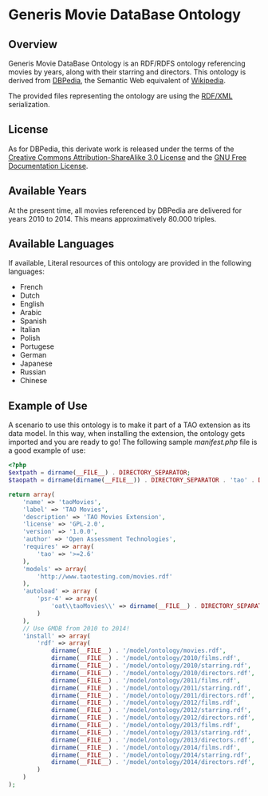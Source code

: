 # Generis Movie DataBase Ontology

## Overview
Generis Movie DataBase Ontology is an RDF/RDFS ontology referencing movies by years, along with their starring and directors.
This ontology is derived from [DBPedia](http://dbpedia.org), the Semantic Web equivalent of [Wikipedia](http://www.wikipedia.org).

The provided files representing the ontology are using the [RDF/XML](http://en.wikipedia.org/wiki/RDF/XML) serialization.

## License
As for DBPedia, this derivate work is released under the terms of the [Creative Commons Attribution-ShareAlike 3.0 License](http://en.wikipedia.org/wiki/Wikipedia:Text_of_Creative_Commons_Attribution-ShareAlike_3.0_Unported_License)
and the [GNU Free Documentation License](http://en.wikipedia.org/wiki/Wikipedia:Text_of_the_GNU_Free_Documentation_License).

## Available Years
At the present time, all movies referenced by DBPedia are delivered for years 2010 to 2014. This means approximatively 80.000 triples.

## Available Languages
If available, Literal resources of this ontology are provided in the following languages:

* French
* Dutch
* English
* Arabic
* Spanish
* Italian
* Polish
* Portugese
* German
* Japanese
* Russian
* Chinese

## Example of Use
A scenario to use this ontology is to make it part of a TAO extension as its data model. In this way, when installing the
extension, the ontology gets imported and you are ready to go! The following sample _manifest.php_ file is a good example
of use:

```php
<?php
$extpath = dirname(__FILE__) . DIRECTORY_SEPARATOR;
$taopath = dirname(dirname(__FILE__)) . DIRECTORY_SEPARATOR . 'tao' . DIRECTORY_SEPARATOR;

return array(
	'name' => 'taoMovies',
    'label' => 'TAO Movies',
	'description' => 'TAO Movies Extension',
    'license' => 'GPL-2.0',
    'version' => '1.0.0',
	'author' => 'Open Assessment Technologies',
	'requires' => array(
	    'tao' => '>=2.6'
    ),
	'models' => array(
	    'http://www.taotesting.com/movies.rdf'
	),
    'autoload' => array (
        'psr-4' => array(
            'oat\\taoMovies\\' => dirname(__FILE__) . DIRECTORY_SEPARATOR
        )
    ),
    // Use GMDB from 2010 to 2014!
    'install' => array(
        'rdf' => array(
            dirname(__FILE__) . '/model/ontology/movies.rdf',
            dirname(__FILE__) . '/model/ontology/2010/films.rdf',
            dirname(__FILE__) . '/model/ontology/2010/starring.rdf',
            dirname(__FILE__) . '/model/ontology/2010/directors.rdf',
            dirname(__FILE__) . '/model/ontology/2011/films.rdf',
            dirname(__FILE__) . '/model/ontology/2011/starring.rdf',
            dirname(__FILE__) . '/model/ontology/2011/directors.rdf',
            dirname(__FILE__) . '/model/ontology/2012/films.rdf',
            dirname(__FILE__) . '/model/ontology/2012/starring.rdf',
            dirname(__FILE__) . '/model/ontology/2012/directors.rdf',
            dirname(__FILE__) . '/model/ontology/2013/films.rdf',
            dirname(__FILE__) . '/model/ontology/2013/starring.rdf',
            dirname(__FILE__) . '/model/ontology/2013/directors.rdf',
            dirname(__FILE__) . '/model/ontology/2014/films.rdf',
            dirname(__FILE__) . '/model/ontology/2014/starring.rdf',
            dirname(__FILE__) . '/model/ontology/2014/directors.rdf',
        )
    )
);
```
